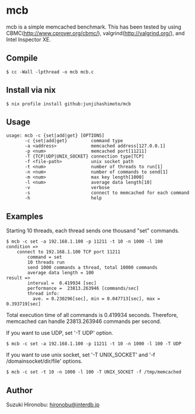 # mcb

mcb is a simple memcached benchmark. This has been tested by using CBMC(http://www.cprover.org/cbmc/), valgrind(http://valgrind.org/), and Intel Inspector XE.

## Compile

    $ cc -Wall -lpthread -o mcb mcb.c


## Install via nix

    $ nix profile install github:junjihashimoto/mcb


## Usage

    usage: mcb -c {set|add|get} [OPTIONS]
    	   -c {set|add|get}         command type
    	   -a <address>             memcached address[127.0.0.1]
    	   -p <num>                 memcached port[11211]
    	   -T {TCP|UDP|UNIX_SOCKET} connection type[TCP]
    	   -f <file-path>           unix socket path
    	   -t <num>                 number of threads to run[1]
    	   -n <num>                 number of commands to send[1]
    	   -m <num>                 max key length[1000]
    	   -l <num>                 average data length[10]
    	   -v                       verbose
    	   -s                       connect to memcached for each command
    	   -h                       help

## Examples

Starting 10 threads, each thread sends one thousand "set" commands.

    $ mcb -c set -a 192.168.1.100 -p 11211 -t 10 -n 1000 -l 100
    condition =>
        connect to 192.168.1.100 TCP port 11211
            command = set
            10 threads run
            send 1000 commands a thread, total 10000 commands
            average data length = 100
    result =>
            interval =  0.419934 [sec]
            performance =  23813.263946 [commands/sec]
            thread info:
              ave. = 0.230296[sec], min = 0.047713[sec], max = 0.393719[sec]


Total execution time of all commands is 0.419934 seconds. Therefore, memcached can handle 23813.263946 commands per second.


If you want to use UDP, set '-T UDP' option.

    $ mcb -c set -a 192.168.1.100 -p 11211 -t 10 -n 1000 -l 100 -T UDP


If you want to use unix socket, set '-T UNIX_SOCKET' and '-f /domainsocket/dir/file' options.

    $ mcb -c set -t 10 -n 1000 -l 100 -T UNIX_SOCKET -f /tmp/memcached

## Author

Suzuki Hironobu: hironobu@interdb.jp
